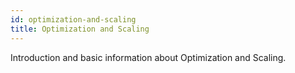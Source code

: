 ```yaml
---
id: optimization-and-scaling
title: Optimization and Scaling
---
```


[comment]: # (mx-abstract)

Introduction and basic information about Optimization and Scaling.

[comment]: # (mx-context-auto)
